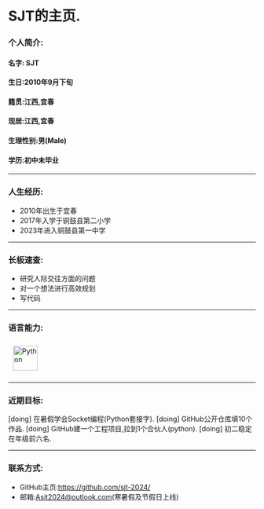 # SJT的主页.

### **个人简介**:

#### 名字: SJT

#### 生日:2010年9月下旬

#### 籍贯:江西,宜春

#### 现居:江西,宜春

#### 生理性别:男(Male)

#### 学历:初中未毕业

***

### **人生经历:**

* 2010年出生于宜春
* 2017年入学于铜鼓县第二小学
* 2023年进入铜鼓县第一中学

***

### **长板速查:**
- 研究人际交往方面的问题
- 对一个想法进行高效规划
- 写代码
----
### **语言能力:**
<left>
<a href="https://www.python.org/" target="_blank"><img style="margin: 10px" src="https://profilinator.rishav.dev/skills-assets/python-original.svg" alt="Python" height="50" /></a>
</left>

---
### **近期目标:**
[doing] 在暑假学会Socket编程(Python套接字).
[doing] GitHub公开仓库填10个作品.
[doing] GitHub建一个工程项目,拉到1个合伙人(python).
[doing] 初二稳定在年级前六名.

---
### **联系方式:**
- GitHub主页:https://github.com/sjt-2024/
- 邮箱:Asjt2024@outlook.com(寒暑假及节假日上线)

